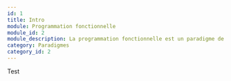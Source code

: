 ```yaml
---
id: 1
title: Intro
module: Programmation fonctionnelle
module_id: 2
module_description: La programmation fonctionnelle est un paradigme de programmation qui traite le calcul comme l'évaluation de fonctions mathématiques et évite les changements d'état et les données mutables.
category: Paradigmes
category_id: 2
---
```


Test
